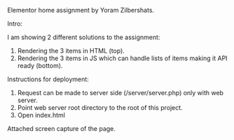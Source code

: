 Elementor home assignment by Yoram Zilbershats.

Intro:

I am showing 2 different solutions to the assignment:
1. Rendering the 3 items in HTML (top).
2. Rendering the 3 items in JS which can handle lists of items making it API ready (bottom).


Instructions for deployment:

1. Request can be made to server side (/server/server.php) only with web server.
2. Point web server root directory to the root of this project.
3. Open index.html



Attached screen capture of the page.
